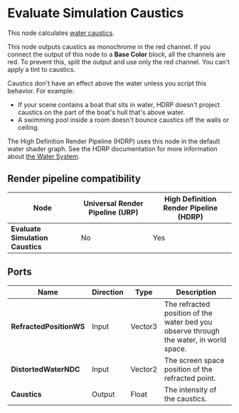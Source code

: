 # Evaluate Simulation Caustics

This node calculates [water caustics](https://docs.unity3d.com/Packages/com.unity.render-pipelines.high-definition@14.0/manual/WaterSystem-caustics.html).

This node outputs caustics as monochrome in the red channel. If you connect the output of this node to a **Base Color** block, all the channels are red. To prevent this, split the output and use only the red channel. You can't apply a tint to caustics.

Caustics don't have an effect above the water unless you script this behavior. For example:

- If your scene contains a boat that sits in water, HDRP doesn't project caustics on the part of the boat's hull that's above water.
- A swimming pool inside a room doesn't bounce caustics off the walls or ceiling.

The High Definition Render Pipeline (HDRP) uses this node in the default water shader graph. See the HDRP documentation for more information about [the Water System](https://docs.unity3d.com/Packages/com.unity.render-pipelines.high-definition@14.0/manual/WaterSystem.html).

## Render pipeline compatibility

| **Node**               | **Universal Render Pipeline (URP)** | **High Definition Render Pipeline (HDRP)** |
| ---------------------- | ----------------------------------- | ------------------------------------------ |
| **Evaluate Simulation Caustics** | No                                  | Yes                                        |

## Ports

| **Name** | **Direction** | **Type** | **Description** |
|--- | --- | --- | --- |
| **RefractedPositionWS** | Input | Vector3 | The refracted position of the water bed you observe through the water, in world space. |
| **DistortedWaterNDC** | Input | Vector2 | The screen space position of the refracted point. |
| **Caustics** | Output | Float | The intensity of the caustics. |